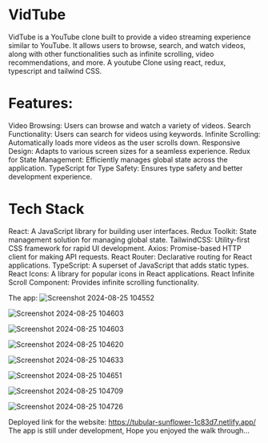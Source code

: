 # VidTube
VidTube is a YouTube clone built to provide a video streaming experience similar to YouTube. It allows users to browse, search, and watch videos, along with other functionalities such as infinite scrolling, video recommendations, and more. A youtube Clone using react, redux, typescript and tailwind CSS.

# Features:
Video Browsing: Users can browse and watch a variety of videos.
Search Functionality: Users can search for videos using keywords.
Infinite Scrolling: Automatically loads more videos as the user scrolls down.
Responsive Design: Adapts to various screen sizes for a seamless experience.
Redux for State Management: Efficiently manages global state across the application.
TypeScript for Type Safety: Ensures type safety and better development experience.

# Tech Stack
React: A JavaScript library for building user interfaces.
Redux Toolkit: State management solution for managing global state.
TailwindCSS: Utility-first CSS framework for rapid UI development.
Axios: Promise-based HTTP client for making API requests.
React Router: Declarative routing for React applications.
TypeScript: A superset of JavaScript that adds static types.
React Icons: A library for popular icons in React applications.
React Infinite Scroll Component: Provides infinite scrolling functionality.

The app:
![Screenshot 2024-08-25 104552](https://github.com/user-attachments/assets/db1dc463-1937-415c-b0f5-2d2caa6033e0)


![Screenshot 2024-08-25 104603](https://github.com/user-attachments/assets/808153a0-501c-479a-ba9e-7cdff7f88fe3)

![Screenshot 2024-08-25 104603](https://github.com/user-attachments/assets/1b2d779d-e648-4305-b87e-2681f8fa45a3)

![Screenshot 2024-08-25 104620](https://github.com/user-attachments/assets/f22803d9-e38f-4ba9-8469-7b63e5013d12)

![Screenshot 2024-08-25 104633](https://github.com/user-attachments/assets/1d267100-20b6-47fe-b20f-9a6711f19355)

![Screenshot 2024-08-25 104651](https://github.com/user-attachments/assets/29aa2fb4-1f34-489e-97a5-2dfbe72c07e0)

![Screenshot 2024-08-25 104709](https://github.com/user-attachments/assets/5df486fd-edea-47fe-b6c3-62d1a53db353)

![Screenshot 2024-08-25 104726](https://github.com/user-attachments/assets/821aac0f-f813-4276-a0a0-17549021f1eb)

Deployed link for the website: https://tubular-sunflower-1c83d7.netlify.app/
The app is still under development, Hope you enjoyed the walk through...





